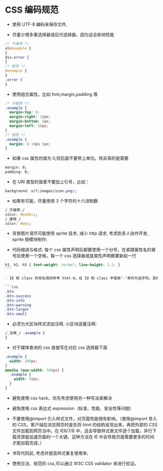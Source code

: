 # CSS 编码规范

- 使用 UTF-8 编码来保存文件,

- 尽量少用多重选择器或后代选择器，因为这会影响性能

```css
/* 不推荐 */
ul#example {
}
div.error {
}
/* 推荐 */
#example {
}
.error {
}
```

- 使用组合属性。比如 font,margin,padding 等

```css
/* 不推荐 */
.example {
  margin-top: 0;
  margin-right: 10px;
  margin-bottom: 5px;
  margin-left: 10px;
}
/* 推荐 */
.example {
  margin: 0 10px 5px;
}
```

- 如果 css 属性的值为 0,则后面不要带上单位。除非真的是需要

```css
margin: 0;
padding: 0;
```

- 在 URI 类型的值里不要加上引号，比如：

```css
background: url(images/icon.png);
```

- 如果有可能，尽量使用 3 个字符的十六进制数

```css
/_不推荐_/
color: #eebbcc;
/_推荐_/
color: #ebc;
```

- 背景图片请尽可能使用 sprite 技术, 减小 http 请求, 考虑到多人协作开发, sprite 按模块制作;

- 代码缩进与格式: 每个 css 属性声明后都要使用一个分号，在紧跟属性名的冒号后使用一个空格，每一个 css 选择器或是属性声明都要新起一行

````css
h1, h2, h3 { font-weight: normal; line-height: 1.2; }
```

- ID 和 class 的命名规则参考 html-6，在 ID 和 class 中使用‘-’来作为连字符。具体可以根据当前功能模块命名。比如：

```css
.btn
.btn-success
.btn-info
.btn-warning
.btn-larger
.btn-small
````

- 必须为大区块样式添加注释, 小区块适量注释;

```css
/_注释_/ .example {
}
```

- 对于媒体查询的 css 直接写在对应 css 选择器下面

```css
.example {
  width: 100px;
}
@media (max-width: 768px) {
  .example {
    width: 50px;
  }
}
```

- 避免使用 css hack，优先考虑使用另一种写法来解决

- 避免使用 css 表达式 expression（标准、性能、安全性等问题）

- 不要使用@import 引入样式文件，对页面性能很有影响，（使用@import 导入的 CSS，客户端在浏览网页时是先将 html 的结构呈现出来，再把外部的 CSS 文件加载到网页当中。在 IE6/7/8 中，这会导致样式表文件逐个加载，并行下载资源是加速页面的一个关键。这种方法在 IE 中会导致页面需要更多的时间才能加载完成，）

- 书写代码前, 考虑并提高样式重复使用率;

- 使用合法、规范的 css,可以通过 W3C CSS validator 来进行验证。
